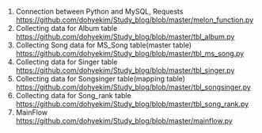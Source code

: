 1. Connection between Python and MySQL, Requests <br>
https://github.com/dohyekim/Study_blog/blob/master/melon_function.py <br>
2. Collecting data for Album table <br>
https://github.com/dohyekim/Study_blog/blob/master/tbl_album.py <br>
3. Collecting Song data for MS_Song table(master table) <br>
https://github.com/dohyekim/Study_blog/blob/master/tbl_ms_song.py <br>
4. Collecting data for Singer table <br>
https://github.com/dohyekim/Study_blog/blob/master/tbl_singer.py <br>
5. Collecting data for Songsinger table(mapping table) <br>
https://github.com/dohyekim/Study_blog/blob/master/tbl_songsinger.py <br>
6. Collecting data for Song_rank table <br>
https://github.com/dohyekim/Study_blog/blob/master/tbl_song_rank.py <br>
7. MainFlow <br>
https://github.com/dohyekim/Study_blog/blob/master/mainflow.py <br>

